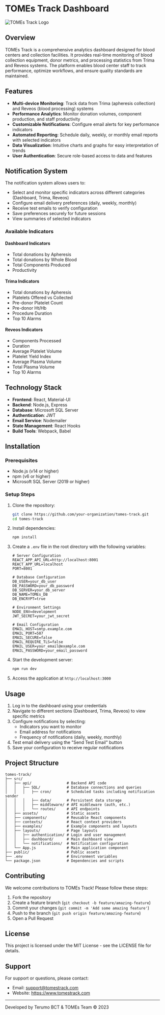 # TOMEs Track Dashboard

![TOMEs Track Logo](https://via.placeholder.com/150x50?text=TOMEs+Track)

## Overview

TOMEs Track is a comprehensive analytics dashboard designed for blood centers and collection facilities. It provides real-time monitoring of blood collection equipment, donor metrics, and processing statistics from Trima and Reveos systems. The platform enables blood center staff to track performance, optimize workflows, and ensure quality standards are maintained.

## Features

- **Multi-device Monitoring**: Track data from Trima (apheresis collection) and Reveos (blood processing) systems
- **Performance Analytics**: Monitor donation volumes, component production, and staff productivity
- **Customizable Notifications**: Configure email alerts for key performance indicators
- **Automated Reporting**: Schedule daily, weekly, or monthly email reports with selected indicators
- **Data Visualization**: Intuitive charts and graphs for easy interpretation of trends
- **User Authentication**: Secure role-based access to data and features

## Notification System

The notification system allows users to:

- Select and monitor specific indicators across different categories (Dashboard, Trima, Reveos)
- Configure email delivery preferences (daily, weekly, monthly)
- Receive test emails to verify configuration
- Save preferences securely for future sessions
- View summaries of selected indicators

### Available Indicators

#### Dashboard Indicators
- Total donations by Apheresis
- Total donations by Whole Blood
- Total Components Produced
- Productivity

#### Trima Indicators
- Total donations by Apheresis
- Platelets Offered vs Collected
- Pre-donor Platelet Count
- Pre-donor Ht/Hb
- Procedure Duration
- Top 10 Alarms

#### Reveos Indicators
- Components Processed
- Duration
- Average Platelet Volume
- Platelet Yield Index
- Average Plasma Volume
- Total Plasma Volume
- Top 10 Alarms

## Technology Stack

- **Frontend**: React, Material-UI
- **Backend**: Node.js, Express
- **Database**: Microsoft SQL Server
- **Authentication**: JWT
- **Email Service**: Nodemailer
- **State Management**: React Hooks
- **Build Tools**: Webpack, Babel

## Installation

### Prerequisites
- Node.js (v14 or higher)
- npm (v6 or higher)
- Microsoft SQL Server (2019 or higher)

### Setup Steps

1. Clone the repository:
   ```bash
   git clone https://github.com/your-organization/tomes-track.git
   cd tomes-track
   ```

2. Install dependencies:
   ```bash
   npm install
   ```

3. Create a `.env` file in the root directory with the following variables:
   ```
   # Server Configuration
   REACT_APP_API_URL=http://localhost:8001
   REACT_APP_URL=localhost
   PORT=8001

   # Database Configuration
   DB_USER=your_db_user
   DB_PASSWORD=your_db_password
   DB_SERVER=your_db_server
   DB_NAME=TOMEs_DB
   DB_ENCRYPT=true

   # Environment Settings
   NODE_ENV=development
   JWT_SECRET=your_jwt_secret

   # Email Configuration
   EMAIL_HOST=smtp.example.com
   EMAIL_PORT=587
   EMAIL_SECURE=false
   EMAIL_REQUIRE_TLS=false
   EMAIL_USER=your_email@example.com
   EMAIL_PASSWORD=your_email_password
   ```

4. Start the development server:
   ```bash
   npm run dev
   ```

5. Access the application at `http://localhost:3000`

## Usage

1. Log in to the dashboard using your credentials
2. Navigate to different sections (Dashboard, Trima, Reveos) to view specific metrics
3. Configure notifications by selecting:
   - Indicators you want to monitor
   - Email address for notifications
   - Frequency of notifications (daily, weekly, monthly)
4. Test email delivery using the "Send Test Email" button
5. Save your configuration to receive regular notifications

## Project Structure

```
tomes-track/
├── src/
│   ├── api/                # Backend API code
│   │   ├── SQL/            # Database connections and queries
│   │   │   ├── cron/       # Scheduled tasks including notification sender
│   │   │   ├── data/       # Persistent data storage
│   │   │   ├── middleware/ # API middleware (auth, etc.)
│   │   │   └── routes/     # API endpoints
│   ├── assets/             # Static assets
│   ├── components/         # Reusable React components
│   ├── contexts/           # React context providers
│   ├── examples/           # Example components and layouts
│   ├── layouts/            # Page layouts
│   │   ├── authentication/ # Login and user management
│   │   ├── dashboard/      # Main dashboard view
│   │   └── notifications/  # Notification configuration
│   └── App.js              # Main application component
├── public/                 # Public assets
├── .env                    # Environment variables
└── package.json            # Dependencies and scripts
```

## Contributing

We welcome contributions to TOMEs Track! Please follow these steps:

1. Fork the repository
2. Create a feature branch (`git checkout -b feature/amazing-feature`)
3. Commit your changes (`git commit -m 'Add some amazing feature'`)
4. Push to the branch (`git push origin feature/amazing-feature`)
5. Open a Pull Request

## License

This project is licensed under the MIT License - see the LICENSE file for details.

## Support

For support or questions, please contact:
- Email: support@tomestrack.com
- Website: https://www.tomestrack.com

---

Developed by Terumo BCT & TOMEs Team © 2023 